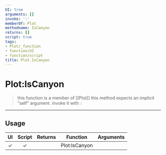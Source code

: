 ```yaml
---
UI: true
arguments: []
invoke: ':'
memberOf: Plot
methodname: IsCanyon
returns: []
script: true
tags:
- Plot/_function
- function/UI
- function/script
title: Plot.IsCanyon
---
```

# Plot:IsCanyon
> this function is a member of [[Plot]]
> this method expects an implicit "self" argument. invoke it with `:`
-----
## Usage
|  UI | Script | Returns | Function | Arguments |
|:---:|:------:|-------:|:--------:|:---------|
|✓|✓||Plot:IsCanyon||
